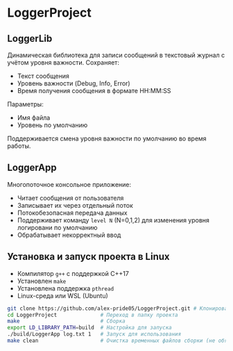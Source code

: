 # LoggerProject

## LoggerLib
Динамическая библиотека для записи сообщений в текстовый журнал с учётом уровня важности.
Сохраняет:
- Текст сообщения
- Уровень важности (Debug, Info, Error)
- Время получения сообщения в формате HH:MM:SS

Параметры:
- Имя файла
- Уровень по умолчанию

Поддерживается смена уровня важности по умолчанию во время работы.

## LoggerApp

Многопоточное консольное приложение:

- Читает сообщения от пользователя
- Записывает их через отдельный поток
- Потокобезопасная передача данных
- Поддерживает команду `level N` (N=0,1,2) для изменения уровня логировани по умолчанию
- Обрабатывает некорректный ввод

## Установка и запуск проекта в Linux
- Компилятор `g++` с поддержкой C++17
- Установлен `make`
- Установлена поддержка `pthread`
- Linux-среда или WSL (Ubuntu)

```bash
git clone https://github.com/alex-pride05/LoggerProject.git # Клонирование репозитория
cd LoggerProject              # Переход в папку проекта
make                          # Сборка
export LD_LIBRARY_PATH=build  # Настройка для запуска
./build/LoggerApp log.txt 1   # Запуск для использования
make clean                    # Очистка временных файлов сборки (не обязательно)
